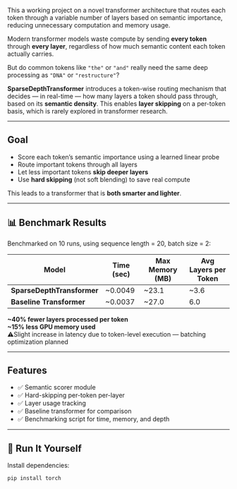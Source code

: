 This a working project on a novel transformer architecture that routes each token through a variable number of layers based on semantic importance, reducing unnecessary computation and memory usage.


Modern transformer models waste compute by sending **every token** through **every layer**, regardless of how much semantic content each token actually carries.

But do common tokens like `"the"` or `"and"` really need the same deep processing as `"DNA"` or `"restructure"`?

**SparseDepthTransformer** introduces a token-wise routing mechanism that decides — in real-time — how many layers a token should pass through, based on its **semantic density**. This enables **layer skipping** on a per-token basis, which is rarely explored in transformer research.

---

## Goal

- Score each token’s semantic importance using a learned linear probe
- Route important tokens through all layers
- Let less important tokens **skip deeper layers**
- Use **hard skipping** (not soft blending) to save real compute

This leads to a transformer that is **both smarter and lighter**.

---

## 📊 Benchmark Results

Benchmarked on 10 runs, using sequence length = 20, batch size = 2:

| Model | Time (sec) | Max Memory (MB) | Avg Layers per Token |
|-------|------------|------------------|-----------------------|
| **SparseDepthTransformer** | ~0.0049 | ~23.1 | ~3.6 |
| **Baseline Transformer**   | ~0.0037 | ~27.0 | 6.0 |

**~40% fewer layers processed per token**  
**~15% less GPU memory used**  
⚠Slight increase in latency due to token-level execution — batching optimization planned

---

## Features

- ✅ Semantic scorer module
- ✅ Hard-skipping per-token per-layer
- ✅ Layer usage tracking
- ✅ Baseline transformer for comparison
- ✅ Benchmarking script for time, memory, and depth

---

## 📁 Run It Yourself

Install dependencies:
```bash
pip install torch
